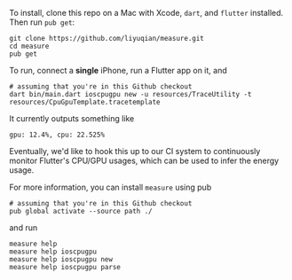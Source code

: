 To install, clone this repo on a Mac with Xcode, `dart`, and `flutter`
installed. Then run `pub get`:
```shell
git clone https://github.com/liyuqian/measure.git
cd measure
pub get
```

To run, connect a **single** iPhone, run a Flutter app on it, and
```shell
# assuming that you're in this Github checkout
dart bin/main.dart ioscpugpu new -u resources/TraceUtility -t resources/CpuGpuTemplate.tracetemplate
```

It currently outputs something like
```
gpu: 12.4%, cpu: 22.525%
```

Eventually, we'd like to hook this up to our CI system to continuously monitor
Flutter's CPU/GPU usages, which can be used to infer the energy usage.

For more information, you can install `measure` using pub
```shell
# assuming that you're in this Github checkout
pub global activate --source path ./
```
and run
```shell
measure help
measure help ioscpugpu
measure help ioscpugpu new
measure help ioscpugpu parse
```
